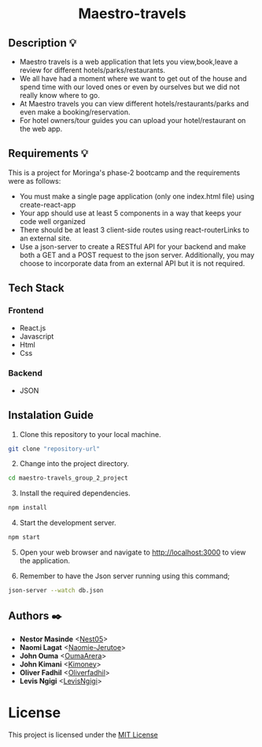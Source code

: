 <h1 align="center">Maestro-travels</h1>

## Description :bulb:

- Maestro travels is a web application that lets you view,book,leave a review for different hotels/parks/restaurants.
- We all have had a moment where we want to get out of the house and spend time with our loved ones or even by ourselves but we did not really know where to go.
- At Maestro travels you can view different hotels/restaurants/parks and even make a booking/reservation.
- For hotel owners/tour guides you can upload your hotel/restaurant on the web app.

## Requirements :bulb:
This is a project for Moringa's phase-2 bootcamp and the requirements were as follows:

- You must make a single page application (only one index.html file) using create-react-app
- Your app should use at least 5 components in a way that keeps your code well organized
- There should be at least 3 client-side routes using react-routerLinks to an external site.
- Use a json-server to create a RESTful API for your backend and make both a GET and a POST request to the json server. Additionally, you may choose to incorporate data from an external API but it is not required.

## Tech Stack

### Frontend

- React.js
- Javascript
- Html
- Css

### Backend

- JSON

## Instalation Guide

1. Clone this repository to your local machine.

```bash
git clone "repository-url"
```

2. Change into the project directory.

```bash
cd maestro-travels_group_2_project
```
3. Install the required dependencies.

```bash
npm install
```
4. Start the development server.

```bash
npm start
```
5. Open your web browser and navigate to [http://localhost:3000](http://localhost:3000) to view the application.

6. Remember to have the Json server running using this command;
```bash
json-server --watch db.json
```
## Authors :black_nib:

- **Nestor Masinde** <[Nest05](https://github.com/Nest05)>
- **Naomi Lagat** <[Naomie-Jerutoe](https://github.com/Naomie-Jerutoe)>
- **John Ouma** <[OumaArera](https://github.com/OumaArera)>
- **John Kimani** <[Kimoney](https://github.com/Kimoney)>
- **Oliver Fadhil** <[Oliverfadhil](https://github.com/oliverfadhil)>
- **Levis Ngigi** <[LevisNgigi](https://github.com/LevisNgigi)>

# License

This project is licensed under the [MIT License](LICENSE)